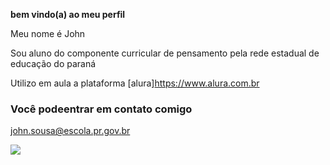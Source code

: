 **bem vindo(a) ao meu perfil**

Meu nome é John

Sou aluno do componente curricular de pensamento pela rede estadual de educação do paraná

Utilizo em aula a plataforma [alura]https://www.alura.com.br

### Você podeentrar em contato comigo

john.sousa@escola.pr.gov.br

![](https://media1.tenor.com/m/-HfTRwXMWT0AAAAd/kid-thinking.gif)




